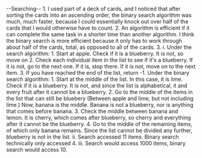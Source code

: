 --Searching--
    1. I used part of a deck of cards, and I noticed that after sorting the cards into an ascending order, the binary search algorithm was much, much faster, because I could essentially knock out over half of the cards that I would otherwise have to count.
    2. An algorithm is efficient if it can complete the same task in a shorter time than another algorithm. I think the binary search is more efficient because it only has to work through about half of the cards, total, as opposed to all of the cards. 
    3. i. Under the search algorithm:
        1. Start at apple. Check if it is a blueberry. It is not, so move on
        2. Check each individual item in the list to see if it's a blueberry. If it is not, go to the next one. If it is, stop there. If it is not, move on to the next item.
        3. If you have reached the end of the list, return -1.
          Under the binary search algorithm:
        1. Start at the middle of the list. In this case, it is lime. Check if it is a blueberry. It is not, and since the list is alphabetical, it and every fruit after it cannot be a blueberry.
        2. Go to the middle of the items in the list that can still be bluebery (Between apple and lime, but not including lime.) Now, banana is the middle. Banana is not a blueberry, nor is anything that comes before banana. 
        3. Check the middle between banana and lemon. It is cherry, which comes after blueberry, so cherry and everything after it cannot be the blueberry.
        4. Go to the middle of the remaining items, of which only banana remains. Since the list cannot be divided any further, blueberry is not in the list. 
      ii. Search accessed 11 items. Binary search technically only accessed 4.
      iii.  Search would access 1000 items, binary search would access 10.
    
    